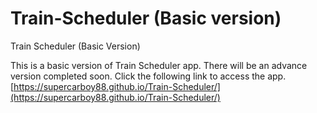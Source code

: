 # Train-Scheduler (Basic version)
Train Scheduler (Basic Version)

This is a basic version of Train Scheduler app. There will be an advance version completed soon.
Click the following link to access the app.
[https://supercarboy88.github.io/Train-Scheduler/](https://supercarboy88.github.io/Train-Scheduler/)